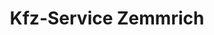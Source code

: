 ---
title: "Kfz-Service Zemmrich"
url: /rechenberg-bienenmuehle/kfz-service-zemmrich/
shop: Autowerkstatt
---